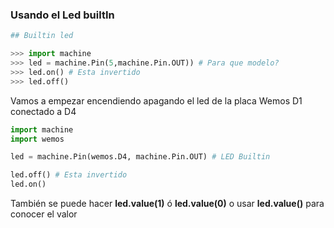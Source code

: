 ### Usando el Led builtIn

```python
## Builtin led

>>> import machine
>>> led = machine.Pin(5,machine.Pin.OUT)) # Para que modelo?
>>> led.on() # Esta invertido
>>> led.off()
```

Vamos a empezar encendiendo apagando el led de la placa Wemos D1 conectado a D4 


```python
import machine
import wemos

led = machine.Pin(wemos.D4, machine.Pin.OUT) # LED Builtin

led.off() # Esta invertido
led.on()

```

También se puede hacer **led.value(1)** ó **led.value(0)** o usar **led.value()** para conocer el valor

